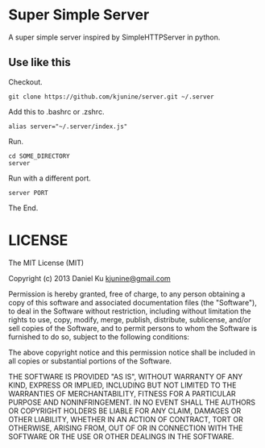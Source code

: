 Super Simple Server
===================

A super simple server inspired by SimpleHTTPServer in python.

Use like this
-------------

Checkout.

	git clone https://github.com/kjunine/server.git ~/.server

Add this to .bashrc or .zshrc.

	alias server="~/.server/index.js"

Run.

	cd SOME_DIRECTORY
	server

Run with a different port.

	server PORT

The End.


LICENSE
=======

The MIT License (MIT)

Copyright (c) 2013 Daniel Ku kjunine@gmail.com

Permission is hereby granted, free of charge, to any person obtaining a copy of
this software and associated documentation files (the "Software"), to deal in
the Software without restriction, including without limitation the rights to
use, copy, modify, merge, publish, distribute, sublicense, and/or sell copies of
the Software, and to permit persons to whom the Software is furnished to do so,
subject to the following conditions:

The above copyright notice and this permission notice shall be included in all
copies or substantial portions of the Software.

THE SOFTWARE IS PROVIDED "AS IS", WITHOUT WARRANTY OF ANY KIND, EXPRESS OR
IMPLIED, INCLUDING BUT NOT LIMITED TO THE WARRANTIES OF MERCHANTABILITY, FITNESS
FOR A PARTICULAR PURPOSE AND NONINFRINGEMENT. IN NO EVENT SHALL THE AUTHORS OR
COPYRIGHT HOLDERS BE LIABLE FOR ANY CLAIM, DAMAGES OR OTHER LIABILITY, WHETHER
IN AN ACTION OF CONTRACT, TORT OR OTHERWISE, ARISING FROM, OUT OF OR IN
CONNECTION WITH THE SOFTWARE OR THE USE OR OTHER DEALINGS IN THE SOFTWARE.

